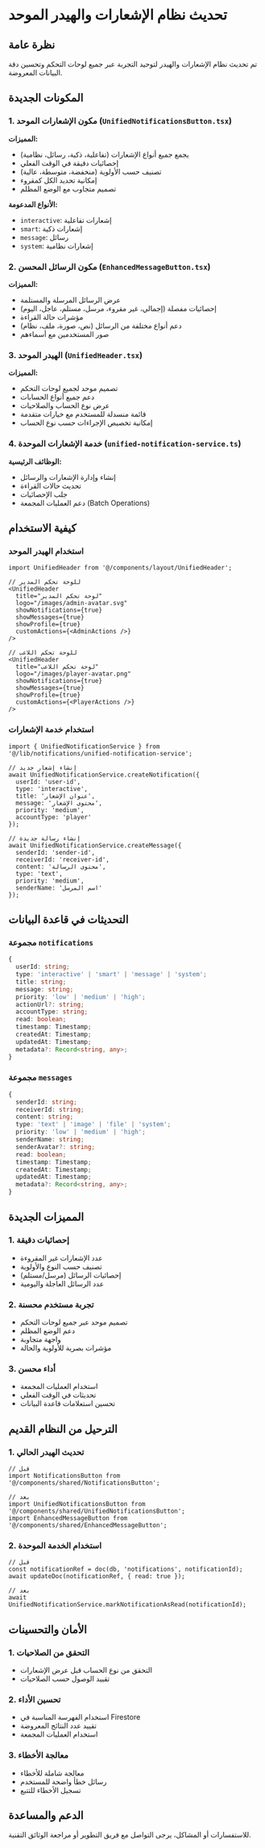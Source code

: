 # تحديث نظام الإشعارات والهيدر الموحد

## نظرة عامة

تم تحديث نظام الإشعارات والهيدر لتوحيد التجربة عبر جميع لوحات التحكم وتحسين دقة البيانات المعروضة.

## المكونات الجديدة

### 1. مكون الإشعارات الموحد (`UnifiedNotificationsButton.tsx`)

**المميزات:**
- يجمع جميع أنواع الإشعارات (تفاعلية، ذكية، رسائل، نظامية)
- إحصائيات دقيقة في الوقت الفعلي
- تصنيف حسب الأولوية (منخفضة، متوسطة، عالية)
- إمكانية تحديد الكل كمقروء
- تصميم متجاوب مع الوضع المظلم

**الأنواع المدعومة:**
- `interactive`: إشعارات تفاعلية
- `smart`: إشعارات ذكية
- `message`: رسائل
- `system`: إشعارات نظامية

### 2. مكون الرسائل المحسن (`EnhancedMessageButton.tsx`)

**المميزات:**
- عرض الرسائل المرسلة والمستلمة
- إحصائيات مفصلة (إجمالي، غير مقروء، مرسل، مستلم، عاجل، اليوم)
- مؤشرات حالة القراءة
- دعم أنواع مختلفة من الرسائل (نص، صورة، ملف، نظام)
- صور المستخدمين مع أسماءهم

### 3. الهيدر الموحد (`UnifiedHeader.tsx`)

**المميزات:**
- تصميم موحد لجميع لوحات التحكم
- دعم جميع أنواع الحسابات
- عرض نوع الحساب والصلاحيات
- قائمة منسدلة للمستخدم مع خيارات متقدمة
- إمكانية تخصيص الإجراءات حسب نوع الحساب

### 4. خدمة الإشعارات الموحدة (`unified-notification-service.ts`)

**الوظائف الرئيسية:**
- إنشاء وإدارة الإشعارات والرسائل
- تحديث حالات القراءة
- جلب الإحصائيات
- دعم العمليات المجمعة (Batch Operations)

## كيفية الاستخدام

### استخدام الهيدر الموحد

```tsx
import UnifiedHeader from '@/components/layout/UnifiedHeader';

// للوحة تحكم المدير
<UnifiedHeader
  title="لوحة تحكم المدير"
  logo="/images/admin-avatar.svg"
  showNotifications={true}
  showMessages={true}
  showProfile={true}
  customActions={<AdminActions />}
/>

// للوحة تحكم اللاعب
<UnifiedHeader
  title="لوحة تحكم اللاعب"
  logo="/images/player-avatar.png"
  showNotifications={true}
  showMessages={true}
  showProfile={true}
  customActions={<PlayerActions />}
/>
```

### استخدام خدمة الإشعارات

```tsx
import { UnifiedNotificationService } from '@/lib/notifications/unified-notification-service';

// إنشاء إشعار جديد
await UnifiedNotificationService.createNotification({
  userId: 'user-id',
  type: 'interactive',
  title: 'عنوان الإشعار',
  message: 'محتوى الإشعار',
  priority: 'medium',
  accountType: 'player'
});

// إنشاء رسالة جديدة
await UnifiedNotificationService.createMessage({
  senderId: 'sender-id',
  receiverId: 'receiver-id',
  content: 'محتوى الرسالة',
  type: 'text',
  priority: 'medium',
  senderName: 'اسم المرسل'
});
```

## التحديثات في قاعدة البيانات

### مجموعة `notifications`
```typescript
{
  userId: string;
  type: 'interactive' | 'smart' | 'message' | 'system';
  title: string;
  message: string;
  priority: 'low' | 'medium' | 'high';
  actionUrl?: string;
  accountType: string;
  read: boolean;
  timestamp: Timestamp;
  createdAt: Timestamp;
  updatedAt: Timestamp;
  metadata?: Record<string, any>;
}
```

### مجموعة `messages`
```typescript
{
  senderId: string;
  receiverId: string;
  content: string;
  type: 'text' | 'image' | 'file' | 'system';
  priority: 'low' | 'medium' | 'high';
  senderName: string;
  senderAvatar?: string;
  read: boolean;
  timestamp: Timestamp;
  createdAt: Timestamp;
  updatedAt: Timestamp;
  metadata?: Record<string, any>;
}
```

## المميزات الجديدة

### 1. إحصائيات دقيقة
- عدد الإشعارات غير المقروءة
- تصنيف حسب النوع والأولوية
- إحصائيات الرسائل (مرسل/مستلم)
- عدد الرسائل العاجلة واليومية

### 2. تجربة مستخدم محسنة
- تصميم موحد عبر جميع لوحات التحكم
- دعم الوضع المظلم
- واجهة متجاوبة
- مؤشرات بصرية للأولوية والحالة

### 3. أداء محسن
- استخدام العمليات المجمعة
- تحديثات في الوقت الفعلي
- تحسين استعلامات قاعدة البيانات

## الترحيل من النظام القديم

### 1. تحديث الهيدر الحالي
```tsx
// قبل
import NotificationsButton from '@/components/shared/NotificationsButton';

// بعد
import UnifiedNotificationsButton from '@/components/shared/UnifiedNotificationsButton';
import EnhancedMessageButton from '@/components/shared/EnhancedMessageButton';
```

### 2. استخدام الخدمة الموحدة
```tsx
// قبل
const notificationRef = doc(db, 'notifications', notificationId);
await updateDoc(notificationRef, { read: true });

// بعد
await UnifiedNotificationService.markNotificationAsRead(notificationId);
```

## الأمان والتحسينات

### 1. التحقق من الصلاحيات
- التحقق من نوع الحساب قبل عرض الإشعارات
- تقييد الوصول حسب الصلاحيات

### 2. تحسين الأداء
- استخدام الفهرسة المناسبة في Firestore
- تقييد عدد النتائج المعروضة
- استخدام العمليات المجمعة

### 3. معالجة الأخطاء
- معالجة شاملة للأخطاء
- رسائل خطأ واضحة للمستخدم
- تسجيل الأخطاء للتتبع

## الدعم والمساعدة

للاستفسارات أو المشاكل، يرجى التواصل مع فريق التطوير أو مراجعة الوثائق التقنية.

